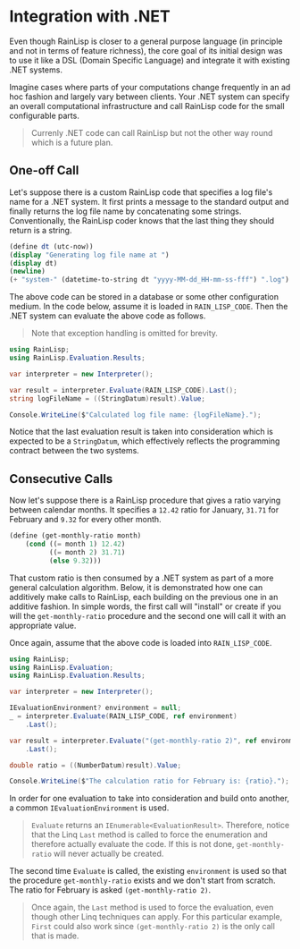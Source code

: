 ﻿# Integration with .NET

Even though RainLisp is closer to a general purpose language (in principle and not in terms of feature richness),
the core goal of its initial design was to use it like a DSL (Domain Specific Language) and integrate it with existing
.NET systems.

Imagine cases where parts of your computations change frequently in an ad hoc fashion and largely vary between clients.
Your .NET system can specify an overall computational infrastructure and call RainLisp code for the small configurable parts.

> Currenly .NET code can call RainLisp but not the other way round which is a future plan.

## One-off Call

Let's suppose there is a custom RainLisp code that specifies a log file's name for a .NET system.
It first prints a message to the standard output and finally returns the log file name by concatenating some strings.
Conventionally, the RainLisp coder knows that the last thing they should return is a string.

```scheme
(define dt (utc-now))
(display "Generating log file name at ")
(display dt)
(newline)
(+ "system-" (datetime-to-string dt "yyyy-MM-dd_HH-mm-ss-fff") ".log")
```

The above code can be stored in a database or some other configuration medium. In the code below, assume it is loaded in `RAIN_LISP_CODE`.
Then the .NET system can evaluate the above code as follows.

> Note that exception handling is omitted for brevity.

```csharp
using RainLisp;
using RainLisp.Evaluation.Results;

var interpreter = new Interpreter();

var result = interpreter.Evaluate(RAIN_LISP_CODE).Last();
string logFileName = ((StringDatum)result).Value;

Console.WriteLine($"Calculated log file name: {logFileName}.");
```

Notice that the last evaluation result is taken into consideration which is expected to be a `StringDatum`, which effectively reflects
the programming contract between the two systems.


## Consecutive Calls

Now let's suppose there is a RainLisp procedure that gives a ratio varying between calendar months.
It specifies a `12.42` ratio for January, `31.71` for February and `9.32` for every other month.

```scheme
(define (get-monthly-ratio month)
    (cond ((= month 1) 12.42)
          ((= month 2) 31.71)
          (else 9.32)))
```

That custom ratio is then consumed by a .NET system as part of a more general calculation algorithm.
Below, it is demonstrated how one can additively make calls to RainLisp, each building on the previous one in an
additive fashion. In simple words, the first call will "install" or create if you will the `get-monthly-ratio` procedure
and the second one will call it with an appropriate value.

Once again, assume that the above code is loaded into `RAIN_LISP_CODE`.

```csharp
using RainLisp;
using RainLisp.Evaluation;
using RainLisp.Evaluation.Results;

var interpreter = new Interpreter();

IEvaluationEnvironment? environment = null;
_ = interpreter.Evaluate(RAIN_LISP_CODE, ref environment)
    .Last();

var result = interpreter.Evaluate("(get-monthly-ratio 2)", ref environment)
    .Last();

double ratio = ((NumberDatum)result).Value;

Console.WriteLine($"The calculation ratio for February is: {ratio}.");
```

In order for one evaluation to take into consideration and
build onto another, a common `IEvaluationEnvironment` is used.

> `Evaluate` returns an `IEnumerable<EvaluationResult>`. Therefore, notice that the Linq `Last` method is called to force the enumeration
and therefore actually evaluate the code. If this is not done, `get-monthly-ratio` will never actually be created.

The second time `Evaluate` is called, the existing `environment` is used so that the procedure `get-monthly-ratio` exists and we don't
start from scratch. The ratio for February is asked `(get-monthly-ratio 2)`. 

> Once again, the `Last` method is used to force the evaluation, even though other Linq techniques can apply. For this particular example,
`First` could also work since `(get-monthly-ratio 2)` is the only call that is made.